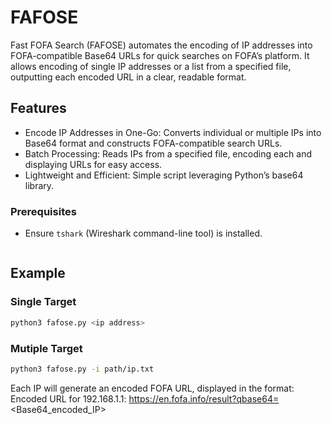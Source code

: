 # FAFOSE 

Fast FOFA Search (FAFOSE) automates the encoding of IP addresses into FOFA-compatible Base64 URLs for quick searches on FOFA’s platform. It allows encoding of single IP addresses or a list from a specified file, outputting each encoded URL in a clear, readable format.

## Features
- Encode IP Addresses in One-Go: Converts individual or multiple IPs into Base64 format and constructs FOFA-compatible search URLs.
- Batch Processing: Reads IPs from a specified file, encoding each and displaying URLs for easy access.
- Lightweight and Efficient: Simple script leveraging Python’s base64 library.

### Prerequisites

- Ensure `tshark` (Wireshark command-line tool) is installed.

   ```
## Example

### Single Target
   ```bash
   python3 fafose.py <ip address>
   ```

### Mutiple Target
   ```bash
   python3 fafose.py -i path/ip.txt
   ```

Each IP will generate an encoded FOFA URL, displayed in the format:
Encoded URL for 192.168.1.1: https://en.fofa.info/result?qbase64=<Base64_encoded_IP>
